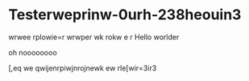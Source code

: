 # Testerweprinw-0urh-238heouin3
wrwee
rplowie=r
wrwper
wk
rokw
e
r
Hello worlder

oh noooooooo

[,eq
we
qwijenrpiwjnrojnewk 
ew
rle[wir=3ir3